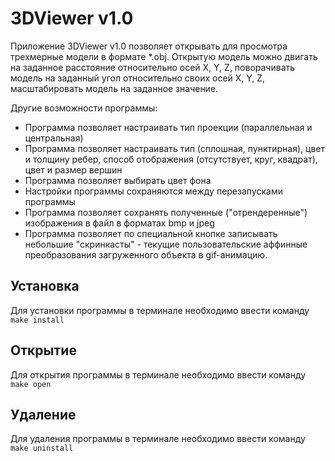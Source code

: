 # 3DViewer v1.0

Приложение 3DViewer v1.0 позволяет открывать для просмотра трехмерные модели в формате *.obj. Открытую модель можно двигать на заданное расстояние относительно осей X, Y, Z, поворачивать модель на заданный угол относительно своих осей X, Y, Z, масштабировать модель на заданное значение.

Другие возможности программы:

 - Программа позволяет настраивать тип проекции (параллельная и центральная)
 - Программа позволяет настраивать тип (сплошная, пунктирная), цвет и толщину ребер, способ отображения (отсутствует, круг, квадрат), цвет и размер вершин
 - Программа позволяет выбирать цвет фона
 - Настройки программы сохраняются между перезапусками программы
 - Программа позволяет сохранять полученные ("отрендеренные") изображения в файл в форматах bmp и jpeg
 - Программа позволяет по специальной кнопке записывать небольшие "скринкасты" - текущие пользовательские аффинные преобразования загруженного объекта в gif-анимацию.

## Установка 

Для установки программы в терминале необходимо ввести команду `make install`

## Открытие 

Для открытия программы в терминале необходимо ввести команду `make open`

## Удаление 

Для удаления программы в терминале необходимо ввести команду `make uninstall`